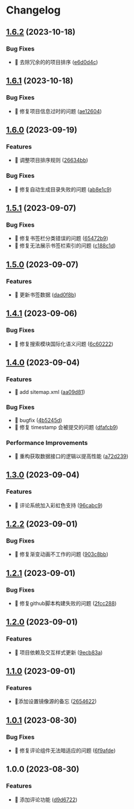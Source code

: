 # Changelog

## [1.6.2](https://github.com/viarotel/viarotel.github.io/compare/v1.6.1...v1.6.2) (2023-10-18)


### Bug Fixes

* 🔧 去除冗余的的项目排序 ([e6d0d4c](https://github.com/viarotel/viarotel.github.io/commit/e6d0d4c80b5e861e3bd4b40e54f36001905f66ac))

## [1.6.1](https://github.com/viarotel/viarotel.github.io/compare/v1.6.0...v1.6.1) (2023-10-18)


### Bug Fixes

* 📝 修复项目信息过时的问题 ([ae12604](https://github.com/viarotel/viarotel.github.io/commit/ae12604025eca2638fd96688bcbd0a2c36ccf834))

## [1.6.0](https://github.com/viarotel/viarotel.github.io/compare/v1.5.1...v1.6.0) (2023-09-19)


### Features

* 🚀 调整项目排序规则 ([26634bb](https://github.com/viarotel/viarotel.github.io/commit/26634bbf7e9fa5871d1afb4a5f218fe058a157f9))


### Bug Fixes

* 🔧 修复自动生成目录失败的问题 ([ab8e1c9](https://github.com/viarotel/viarotel.github.io/commit/ab8e1c98e20bc0ec8704b2d75b5718d20175af39))

## [1.5.1](https://github.com/viarotel/viarotel.github.io/compare/v1.5.0...v1.5.1) (2023-09-07)


### Bug Fixes

* 📝 修复书签栏分类错误的问题 ([65472b9](https://github.com/viarotel/viarotel.github.io/commit/65472b9e1f4d2505affdc392c4d71fb1e5811e01))
* 🔧 修复无法展示书签栏索引的问题 ([c188c1d](https://github.com/viarotel/viarotel.github.io/commit/c188c1dd86f45b23bb41e38c375a3e811239958e))

## [1.5.0](https://github.com/viarotel/viarotel.github.io/compare/v1.4.1...v1.5.0) (2023-09-07)


### Features

* 🚀 更新书签数据 ([dad0f8b](https://github.com/viarotel/viarotel.github.io/commit/dad0f8b9c9426d950c994a0673f6bde2f1b47740))

## [1.4.1](https://github.com/viarotel/viarotel.github.io/compare/v1.4.0...v1.4.1) (2023-09-06)


### Bug Fixes

* 📝 修复搜索模块国际化语义问题 ([6c60222](https://github.com/viarotel/viarotel.github.io/commit/6c60222cc171813ab0de2e820ab3d611e5c7f101))

## [1.4.0](https://github.com/viarotel/viarotel.github.io/compare/v1.3.0...v1.4.0) (2023-09-04)


### Features

* 🚀 add sitemap.xml ([aa09d81](https://github.com/viarotel/viarotel.github.io/commit/aa09d81aec86a73ac76ab1c14a4a268b9389a09e))


### Bug Fixes

* 🐛 bugfix ([4b5245d](https://github.com/viarotel/viarotel.github.io/commit/4b5245d57dff18c63ff67fa9ec1ff49062faa33a))
* 🔧 修复 timestamp 会被提交的问题 ([dfafcb9](https://github.com/viarotel/viarotel.github.io/commit/dfafcb909e3c45f486b5851cb997f60d75da4162))


### Performance Improvements

* 🔨 重构获取数据接口的逻辑以提高性能 ([a72d239](https://github.com/viarotel/viarotel.github.io/commit/a72d239985594374e64e0d6a06524ea0d6eb7591))

## [1.3.0](https://github.com/viarotel/viarotel.github.io/compare/v1.2.2...v1.3.0) (2023-09-04)


### Features

* 🚀 评论系统加入彩虹色支持 ([96cabc9](https://github.com/viarotel/viarotel.github.io/commit/96cabc973a0f51c649eca509b12aaceec3797181))

## [1.2.2](https://github.com/viarotel/viarotel.github.io/compare/v1.2.1...v1.2.2) (2023-09-01)


### Bug Fixes

* 🔧 修复渐变动画不工作的问题 ([903c8bb](https://github.com/viarotel/viarotel.github.io/commit/903c8bb16845f1fae7b2923e5b7c7661650fa9a6))

## [1.2.1](https://github.com/viarotel/viarotel.github.io/compare/v1.2.0...v1.2.1) (2023-09-01)


### Bug Fixes

* 🔧 修复github脚本构建失败的问题 ([2fcc288](https://github.com/viarotel/viarotel.github.io/commit/2fcc28820dea0f2001b5e2fffc8fb0fec9ed8ec1))

## [1.2.0](https://github.com/viarotel/viarotel.github.io/compare/v1.1.0...v1.2.0) (2023-09-01)


### Features

* 🚀 项目依赖及交互样式更新 ([9ecb83a](https://github.com/viarotel/viarotel.github.io/commit/9ecb83abff5c258a2c54abfb6a82529abecef4a6))

## [1.1.0](https://github.com/viarotel/viarotel.github.io/compare/v1.0.1...v1.1.0) (2023-09-01)


### Features

* 📝添加设置镜像源的备忘 ([2654622](https://github.com/viarotel/viarotel.github.io/commit/26546227599a774b1ca5e8a210d21bbbcf1e4a58))

## [1.0.1](https://github.com/viarotel/viarotel.github.io/compare/v1.0.0...v1.0.1) (2023-08-30)


### Bug Fixes

* 🔧 修复评论组件无法暗适应的问题 ([6f9afde](https://github.com/viarotel/viarotel.github.io/commit/6f9afde492bd72e629ba96768780584e8ee352f2))

## 1.0.0 (2023-08-30)


### Features

* 🚀 添加评论功能 ([d9d6722](https://github.com/viarotel/viarotel.github.io/commit/d9d6722206fa5ecb4d7481da93232165f6c33a2c))
